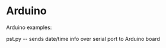 Arduino
=======

Arduino examples:

  pst.py -- sends date/time info over serial port to Arduino board
